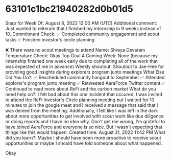# 63101c1bc21940282d0b01d5

Snap for Week Of: August 8, 2022 12:00 AM (UTC)
Additional comment: Just wanted to reiterate that I finished my internship in 9 weeks instead of 10. 
Commitment Check: ✅ Completed community engagement and scout tasks
✅ Finished investor's circle planning

❌ There were no scout meetings to attend
Name: Shreya Devaram
Temperature Check: Okay
Top Goal 4 Coming Week: None (because my internship finished one week early due to completing all of the work that was expected of me in advance)
Weekly shoutout: Shoutout to Jae-Hee for providing good insights during explorers program junto meetings
What Else Did You Do?: ✅ Rescheduled community hangout to September
✅ Attended explorer's program junto meeting
✅ Retweeted AeraForce Twitter content
✅ Continued to read more about ReFi and the carbon market
What do you need help on?: I felt bad about this one incident that occured. I was invited to attend the ReFi Investor's Circle planning meeting but I waited for 10 minutes to join the google meet and I received a message that said that I was denied from the meeting. Additionally, I felt like I was left in the dark about more opportunities to get involved with scout work like due diligence or doing reports and I have no idea why. Don't get me wrong, I'm grateful to have joined AeraForce and everyone is so nice. But I wasn't expecting that things like this would happen. 
Created time: August 31, 2022 11:42 PM
What did you learn?: Maybe I should have been more proactive to receive scout opportunities or maybe I should have told someone about what happened.

Okay